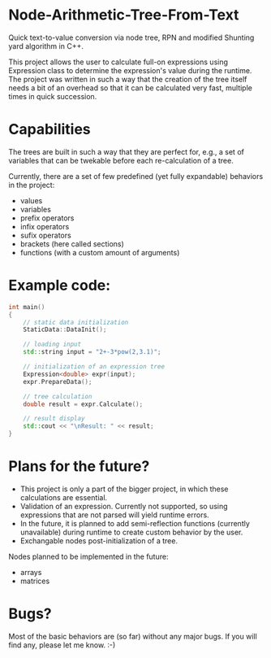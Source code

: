 # Node-Arithmetic-Tree-From-Text
Quick text-to-value conversion via node tree, RPN and modified Shunting yard algorithm in C++.

This project allows the user to calculate full-on expressions using Expression<double> class to determine the expression's value during the runtime. The project was written in such a way that the creation of the tree itself needs a bit of an overhead so that it can be calculated very fast, multiple times in quick succession.

# Capabilities
The trees are built in such a way that they are perfect for, e.g., a set of variables that can be twekable before each re-calculation of a tree.

Currently, there are a set of few predefined (yet fully expandable) behaviors in the project:
- values
- variables
- prefix operators
- infix operators
- sufix operators
- brackets (here called sections)
- functions (with a custom amount of arguments)

# Example code:

```c++
int main()
{
    // static data initialization
    StaticData::DataInit();

    // loading input
    std::string input = "2+-3*pow(2,3.1)";

    // initialization of an expression tree
    Expression<double> expr(input);
    expr.PrepareData();

    // tree calculation
    double result = expr.Calculate();

    // result display
    std::cout << "\nResult: " << result;
}
```

# Plans for the future?
- This project is only a part of the bigger project, in which these calculations are essential.
- Validation of an expression. Currently not supported, so using expressions that are not parsed will yield runtime errors.
- In the future, it is planned to add semi-reflection functions (currently unavailable) during runtime to create custom behavior by the user.
- Exchangable nodes post-initialization of a tree.

Nodes planned to be implemented in the future:
- arrays
- matrices

# Bugs?
Most of the basic behaviors are (so far) without any major bugs. If you will find any, please let me know. :-)


